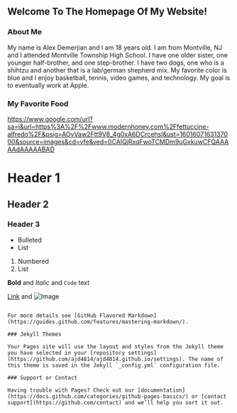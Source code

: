 ## Welcome To The Homepage Of My Website!

### About Me

My name is Alex Demerjian and I am 18 years old. I am from Montville, NJ and I attended Montville Township High School. I have one older sister, one younger half-brother, and one step-brother. I have two dogs, one who is a shihtzu and another that is a lab/german shepherd mix. My favorite color is blue and I enjoy basketball, tennis, video games, and technology. My goal is to eventually work at Apple.

### My Favorite Food

https://www.google.com/url?sa=i&url=https%3A%2F%2Fwww.modernhoney.com%2Ffettuccine-alfredo%2F&psig=AOvVaw2Ftt9V8_4g0xA6DCrcehsl&ust=1601607163137000&source=images&cd=vfe&ved=0CAIQjRxqFwoTCMDm9uGxkuwCFQAAAAAdAAAAABAD


# Header 1
## Header 2
### Header 3

- Bulleted
- List

1. Numbered
2. List

**Bold** and _Italic_ and `Code` text

[Link](url) and ![Image](src)
```

For more details see [GitHub Flavored Markdown](https://guides.github.com/features/mastering-markdown/).

### Jekyll Themes

Your Pages site will use the layout and styles from the Jekyll theme you have selected in your [repository settings](https://github.com/ajd4814/ajd4814.github.io/settings). The name of this theme is saved in the Jekyll `_config.yml` configuration file.

### Support or Contact

Having trouble with Pages? Check out our [documentation](https://docs.github.com/categories/github-pages-basics/) or [contact support](https://github.com/contact) and we’ll help you sort it out.
